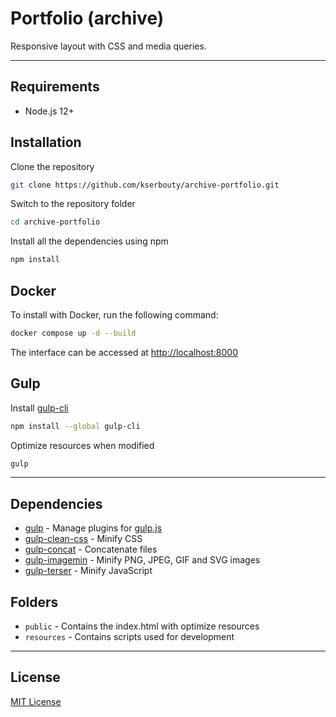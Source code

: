 # Portfolio (archive)

Responsive layout with CSS and media queries.

---

## Requirements

- Node.js 12+

## Installation

Clone the repository

```bash
git clone https://github.com/kserbouty/archive-portfolio.git
```

Switch to the repository folder

```bash
cd archive-portfolio
```

Install all the dependencies using npm

```bash
npm install
```

## Docker

To install with Docker, run the following command:

```bash
docker compose up -d --build
```

The interface can be accessed at <http://localhost:8000>

## Gulp

Install [gulp-cli](https://www.npmjs.com/package/gulp-cli)

```bash
npm install --global gulp-cli
```

Optimize resources when modified

```bash
gulp
```

---

## Dependencies

- [gulp](https://www.npmjs.com/package/gulp) - Manage plugins for [gulp.js](https://gulpjs.com/)
- [gulp-clean-css](https://www.npmjs.com/package/gulp-clean-css) - Minify CSS
- [gulp-concat](https://www.npmjs.com/package/gulp-concat) - Concatenate files
- [gulp-imagemin](https://www.npmjs.com/package/gulp-imagemin) - Minify PNG, JPEG, GIF and SVG images
- [gulp-terser](https://www.npmjs.com/package/gulp-terser) - Minify JavaScript

## Folders

- `public` - Contains the index.html with optimize resources
- `resources` - Contains scripts used for development

---

## License

[MIT License](./LICENSE.md)
